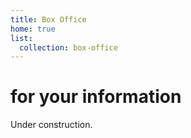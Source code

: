 ```yaml
---
title: Box Office
home: true
list:
  collection: box-office
---
```

# for your information
Under construction.
